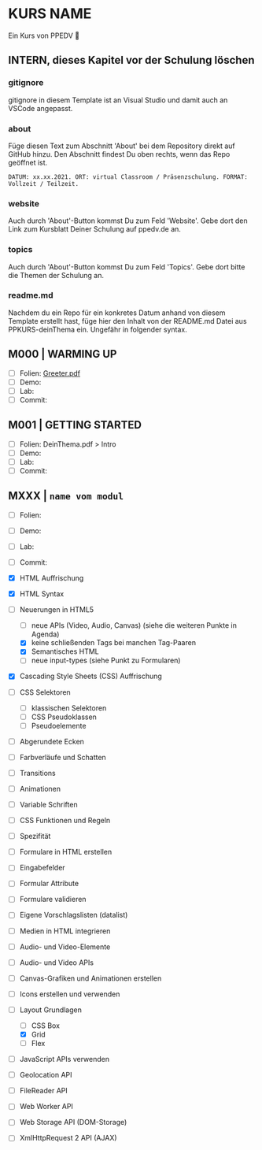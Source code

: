 # KURS NAME

Ein Kurs von PPEDV :rocket:

## INTERN, dieses Kapitel vor der Schulung löschen

### gitignore

gitignore in diesem Template ist an Visual Studio und damit auch an VSCode angepasst.

### about

Füge diesen Text zum Abschnitt 'About' bei dem Repository direkt auf GitHub hinzu. Den Abschnitt findest Du oben rechts, wenn das Repo geöffnet ist.

`DATUM: xx.xx.2021. ORT: virtual Classroom / Präsenzschulung. FORMAT: Vollzeit / Teilzeit.`

### website

Auch durch 'About'-Button kommst Du zum Feld 'Website'. Gebe dort den Link zum Kursblatt Deiner Schulung auf ppedv.de an.

### topics

Auch durch 'About'-Button kommst Du zum Feld 'Topics'. Gebe dort bitte die Themen der Schulung an.

### readme.md

Nachdem du ein Repo für ein konkretes Datum anhand von diesem Template erstellt hast, füge hier den Inhalt von der README.md Datei aus PPKURS-deinThema ein. Ungefähr in folgender syntax.

## M000 | WARMING UP

- [ ] Folien: [Greeter.pdf](m000/platzhalter.md)
- [ ] Demo:
- [ ] Lab:
- [ ] Commit:
  
## M001 | GETTING STARTED

- [ ] Folien: DeinThema.pdf > Intro
- [ ] Demo:
- [ ] Lab:
- [ ] Commit:

## MXXX | `name vom modul`

- [ ] Folien:
- [ ] Demo:
- [ ] Lab:
- [ ] Commit:

- [x] HTML Auffrischung
- [x] HTML Syntax
- [ ] Neuerungen in HTML5
  - [ ] neue APIs (Video, Audio, Canvas) (siehe die weiteren Punkte in Agenda)
  - [x] keine schließenden Tags bei manchen Tag-Paaren
  - [x] Semantisches HTML
  - [ ] neue input-types (siehe Punkt zu Formularen)
- [x] Cascading Style Sheets (CSS) Auffrischung
- [ ] CSS Selektoren
  - [ ] klassischen Selektoren
  - [ ] CSS Pseudoklassen
  - [ ] Pseudoelemente
- [ ] Abgerundete Ecken
- [ ] Farbverläufe und Schatten
- [ ] Transitions
- [ ] Animationen
- [ ] Variable Schriften
- [ ] CSS Funktionen und Regeln
- [ ] Spezifität
- [ ] Formulare in HTML erstellen
- [ ] Eingabefelder
- [ ] Formular Attribute
- [ ] Formulare validieren
- [ ] Eigene Vorschlagslisten (datalist)
- [ ] Medien in HTML integrieren
- [ ] Audio- und Video-Elemente
- [ ] Audio- und Video APIs
- [ ] Canvas-Grafiken und Animationen erstellen
- [ ] Icons erstellen und verwenden
- [ ] Layout Grundlagen
  - [ ] CSS Box
  - [x] Grid
  - [ ] Flex
- [ ] JavaScript APIs verwenden
- [ ] Geolocation API
- [ ] FileReader API
- [ ] Web Worker API
- [ ] Web Storage API (DOM-Storage)
- [ ] XmlHttpRequest 2 API (AJAX)